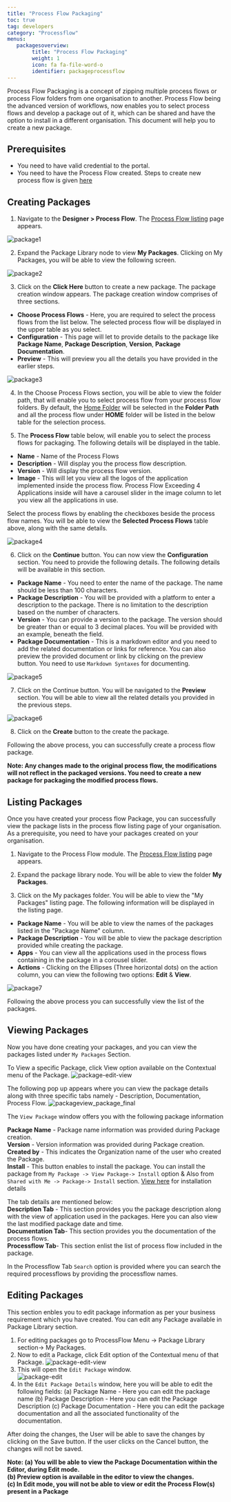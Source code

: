 ```yaml
---
title: "Process Flow Packaging"
toc: true
tag: developers
category: "Processflow"
menus: 
   packagesoverview:
        title: "Process Flow Packaging"
        weight: 1
        icon: fa fa-file-word-o
        identifier: packageprocessflow
---
```


Process Flow Packaging is a concept of zipping multiple process flows or process Flow folders from one organisation to another. 
Process Flow being the advanced version of workflows, now enables you to select process flows and develop a package out of it, which can be shared and have the option to install
in a different organisation. This document will help you to create a new package.

## Prerequisites

- You need to have valid credential to the portal.
- You need to have the Process Flow created. Steps to create new process flow is given [here](/processflow/creating-processflow/)

## Creating Packages

1) Navigate to the **Designer > Process Flow**. The [Process Flow listing](/processflow/processflow-listing-page/) page appears.

![package1](\staticfiles\processflow\media\package1.PNG)

2) Expand the Package Library node to view **My Packages**. Clicking on My Packages, you will be able to view the following screen. 

![package2](\staticfiles\processflow\media\package2.PNG)

3) Click on the **Click Here** button to create a new package. The package creation window appears. The package creation window comprises of three sections.

- **Choose Process Flows** - Here, you are required to select the process flows from the list below. The selected process flow will be displayed in the upper table as you select.
- **Configuration** - This page will let to provide details to the package like **Package Name**, **Package Description**, **Version**, **Package Documentation**.
- **Preview** - This will preview you all the details you have provided in the earlier steps.

![package3](\staticfiles\processflow\media\package3.PNG)

4) In the Choose Process Flows section, you will be able to view the folder path, that will enable you to select process flow from your process flow folders.
By default, the [Home Folder](/processflow/processflow-listing-page/#usability-for-the-home-folder) will be selected in the **Folder Path** and all the process flow under **HOME** folder will be listed in the below table for the selection process.

5) The **Process Flow** table below, will enable you to select the process flows for packaging. The following details will be displayed in the table.

- **Name** - Name of the Process Flows
- **Description** - Will display you the process flow description.
- **Version** - Will display the process flow version.
- **Image** -  This will let you view all the logos of the application implemented inside the process flow. Process Flow Exceeding 4 Applications inside will have a carousel slider in the image column to let you view all the applications in use.

Select the process flows by enabling the checkboxes beside the process flow names. You will be able to view the **Selected Process Flows** table above, along with the same details. 

![package4](\staticfiles\processflow\media\package4.PNG)

6) Click on the **Continue** button. You can now view the **Configuration** section. You need to provide the following details. The following details will be available in this section.

- **Package Name** - You need to enter the name of the package. The name should be less than 100 characters.
- **Package Description** - You will be provided with a platform to enter a description to the package. There is no limitation to the description based on the number of characters.
- **Version** - You can provide a version to the package. The version should be greater than or equal to 3 decimal places. You will be provided with an example, beneath the field.
- **Package Documentation** - This is a markdown editor and you need to add the related documentation or links for reference. You can also preview the provided document or link by clicking on the preview button. You need to use `Markdown Syntaxes` for documenting.

![package5](\staticfiles\processflow\media\package5.PNG)

7) Click on the Continue button. You will be navigated to the **Preview** section. You will be able to view all the related details you provided in the previous steps.

![package6](\staticfiles\processflow\media\package6.PNG)

8) Click on the **Create** button to the create the package.

Following the above process, you can successfully create a process flow package.

**Note: Any changes made to the original process flow, the modifications will not reflect in the packaged versions. You need to create a new package for packaging the modified process flows.**

## Listing Packages

Once you have created your process flow Package, you can successfully view the package lists in the process flow listing page of your organisation. As a prerequisite, you need to have your packages created on your organisation.

1) Navigate to the Process Flow module. The [Process Flow listing](/processflow/processflow-listing-page/) page appears.

2) Expand the package library node. You will be able to view the folder **My Packages**. 

3) Click on the My packages folder. You will be able to view the "My Packages" listing page. The following information will be displayed in the listing page.

- **Package Name** - You will be able to view the names of the packages listed in the "Package Name" column.
- **Package Description** - You will be able to view the package description provided while creating the package.
- **Apps** - You can view all the applications used in the process flows containing in the package in a corousel slider.
- **Actions** - Clicking on the Ellipses (Three horizontal dots) on the action column, you can view the following two options: **Edit** & **View**.

![package7](\staticfiles\processflow\media\package7.PNG)

Following the above process you can successfully view the list of the packages.

## Viewing Packages
Now you have done creating your packages, and you can view the packages listed under `My Packages` Section.

To View a specific Package,  click View option available on the Contextual menu of the Package.
![package-edit-view](\staticfiles\processflow\media\package-edit-view.png)

The following pop up appears where you can view the package details along with 
three specific tabs namely - Description, Documentation, Process Flow.
![packageview_package_final](\staticfiles\processflow\media\packageview_package_final.png)

The `View Package` window offers you with the following package information  

**Package Name** - Package name information was provided during Package creation.     
**Version** -  Version information was provided during Package creation.    
**Created by** - This indicates the Organization name of the user who created the Package.     
**Install** - This button enables to install the package. You can install the package from `My Package -> View Package-> Install` option & Also 
from `Shared with Me -> Package-> Install` section. [View here](/processflow/processflow-package-installation/) 
for installation details  

The tab details are mentioned below:    
**Description Tab** - This section provides you the package description along with the view of application
used in the packages. Here you can also view the last modified package date and time.       
**Documentation Tab**- This section provides you the documentation of the process flows.        
**Processflow Tab**- This section enlist the list of process flow included in the package.      

In the Processflow Tab  `Search` option is provided where you can search the required 
processflows by providing the processflow names.  

## Editing Packages

This section enbles you to edit package information as per your business requirement which you have 
created. You can edit any Package available in Package Library section.

1. For editing packages go to ProcessFlow Menu -> Package Library section-> My Packages.
2. Now to edit a  Package, click Edit option of the Contextual menu of that Package.
![package-edit-view](\staticfiles\processflow\media\package-edit-view.png)    
3. This will open the `Edit Package` window.  
![package-edit](\staticfiles\processflow\media\package-edit.png)    
4. In the `Edit Package Details` window, here you will be able to edit the following fields:
(a) Package Name - Here you can edit the package name
(b) Package Description - Here you can edit the Package Description
(c) Package Documentation - Here you can edit the package documentation and all the associated functionality
   of the documentation.

After doing the changes, the User will be able to save the changes by clicking on the Save button.
If the user clicks on the Cancel button, the changes will not be saved.  

**Note: (a) You will be able to view the Package Documentation within the Editor, during Edit mode.  
(b) Preview option is available in the editor to view the changes.  
(c) In Edit mode, you will not be able to view or edit the Process Flow(s) present in a Package**  





